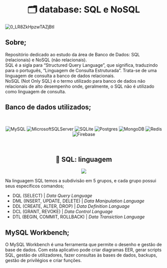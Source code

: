 <h1 align="center">🗂️ database: SQL e NoSQL</h1>

![0_LR8ZkHpzwTAZjBtI](https://user-images.githubusercontent.com/101408372/171047759-e4966e16-f8e5-4946-93ae-4a2434ff4321.png)

## **Sobre;**
Repositório dedicado ao estudo da área de Banco de Dados: SQL (relacionais) e NoSQL (não relacionais). <br> SQL é a sigla para “Structured Query Language”, que significa, traduzindo para o português, “Linguagem de Consulta Estruturada”. Trata-se de uma linguagem de consulta a banco de dados relacionais. <br> NoSQL (Not Only SQL) é o termo utilizado para banco de dados não relacionais de alto desempenho onde, geralmente, o SQL não é utilizado como linguagem de consulta.

## **Banco de dados utilizados;**

<br>

<div align="center">

![MySQL](https://img.shields.io/badge/mysql-%2300f.svg?style=for-the-badge&logo=mysql&logoColor=white) ![MicrosoftSQLServer](https://img.shields.io/badge/Microsoft%20SQL%20Sever-CC2927?style=for-the-badge&logo=microsoft%20sql%20server&logoColor=white) ![SQLite](https://img.shields.io/badge/sqlite-%2307405e.svg?style=for-the-badge&logo=sqlite&logoColor=white)  ![Postgres](https://img.shields.io/badge/postgres-%23316192.svg?style=for-the-badge&logo=postgresql&logoColor=white) ![MongoDB](https://img.shields.io/badge/MongoDB-%234ea94b.svg?style=for-the-badge&logo=mongodb&logoColor=white) ![Redis](https://img.shields.io/badge/redis-%23DD0031.svg?style=for-the-badge&logo=redis&logoColor=white) 	![Firebase](https://img.shields.io/badge/Firebase-039BE5?style=for-the-badge&logo=Firebase&logoColor=white)

</div>

<br>

<h2 align="center">📌 SQL: linguagem</h2>

<div align="center">

<img src="https://lh3.googleusercontent.com/_bM7VcN7njuQmQxkaqhAFcCRJMYuprGNKitUB4IVszyex76lqfJwK1pl8VQiU2fQoQGz99hb_hRVxHo0ih-KvTcgql0I34L_I2XvYB40Vl3IwKsZqsPGfuOCKjgDBSfzyEDLvfZmihBTiSkWOzpzVNRKTmrxMY9SNT-Z1Ad_P8dfJD05AIyCSB1usmVp6WwrtS_dif7q8DzuuuAeFoYc2wj7tYsUi3Bo9JjHzvjMsMz07AGywjafvscsp1Bg029HkdaK8dhXpTy42AMF9Sbq6ucekSjYVH9L5yIm-7M8up98_4VC_CBXMqZuVQMwoy5hF1eDzHmGuTBCV2KmBKwTmqz7eqAtshcUuaxoG-FxZJZldGGt11olCcZkPFc4v6932uxueZ9dGb9gHjpGFr9qbhA8o2EhCy9WO8EuIq7A-NIWPHHqZfwWbXENktV47kHQU5zHVyqt6BEzxngDfLy6D09Ca8J87WmZv9mWYHWzrDlJVeAYl_IqWJjpUBGavjT1qDF79sU9Qz6WFYfVtr_YdfIBe96iaKuTVn3CHXD5j6jRp4DKMTgC5TuMpC2gw9hbmC3u4Tch1fyJSsCzz5cEGhhTh9KGJSGbNQmApZZGLK6xj2_Ug0DxUc6akF2u1pc6f_AZ5nnpALqAgzST8ExhjZUrP5YS22eE9sl68c8nojxSxGkW2QqZGi9DFQduT3mVtWMBrbd5kNlrp-nfZfcEjN5zeWMCX48eOYXhAqqbbiVzLKtRH30glqJ6VfdDLBM=w662-h377-no?authuser=0">

</div>

Na linguagem SQL temos a subdivisão em 5 grupos, e cada grupo possui seus especificos comandos;
- DQL (SELECT) | *Data Query Language*
- DML (INSERT, UPDATE, DELETE) | *Data Manipulation Language*
- DDL (CREATE, ALTER, DROP) | *Data Definition Language*
- DCL (GRANT, REVOKE) | *Data Control Language*
- DTL (BEGIN, COMMIT, ROLLBACK) | *Data Transiction Language*

## **MySQL Workbench;**
O MySQL Workbench é uma ferramenta que permite o desenho e gestão de base de dados. Com esta aplicativo pode criar diagramas EER, gerar scripts SQL, gestão de utilizadores, fazer consultas às bases de dados, backups, gestão de privilégios e criar funções. 

<br>



